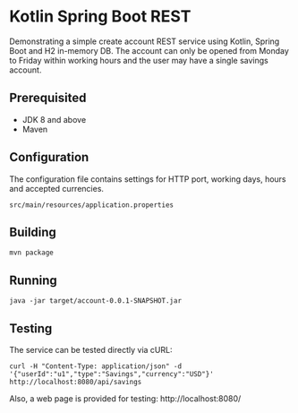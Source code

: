 # Kotlin Spring Boot REST
Demonstrating a simple create account REST service using Kotlin, Spring Boot and H2 in-memory DB.
The account can only be opened from Monday to Friday within working hours and the user may have a single savings account.

## Prerequisited
- JDK 8 and above
- Maven

## Configuration
The configuration file contains settings for HTTP port, working days, hours and accepted currencies.
```
src/main/resources/application.properties
```
## Building
```
mvn package
```
## Running
```
java -jar target/account-0.0.1-SNAPSHOT.jar
```
## Testing
The service can be tested directly via cURL:
```
curl -H "Content-Type: application/json" -d '{"userId":"u1","type":"Savings","currency":"USD"}' http://localhost:8080/api/savings
```
Also, a web page is provided for testing:
http://localhost:8080/
